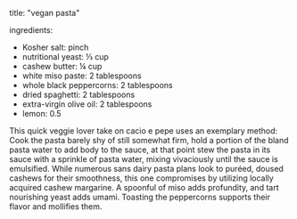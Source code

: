 title: "vegan pasta"

ingredients:
- Kosher salt: pinch
- nutritional yeast: ⅓ cup 
- cashew butter: ¼ cup
- white miso paste: 2 tablespoons
- whole black peppercorns: 2 tablespoons
- dried spaghetti: 2 tablespoons
- extra-virgin olive oil: 2 tablespoons
- lemon: 0.5

This quick veggie lover take on cacio e pepe uses an exemplary method: Cook the pasta barely shy of still somewhat firm, hold a portion of the bland pasta water to add body to the sauce, at that point stew the pasta in its sauce with a sprinkle of pasta water, mixing vivaciously until the sauce is emulsified. While numerous sans dairy pasta plans look to puréed, doused cashews for their smoothness, this one compromises by utilizing locally acquired cashew margarine. A spoonful of miso adds profundity, and tart nourishing yeast adds umami. Toasting the peppercorns supports their flavor and mollifies them.
